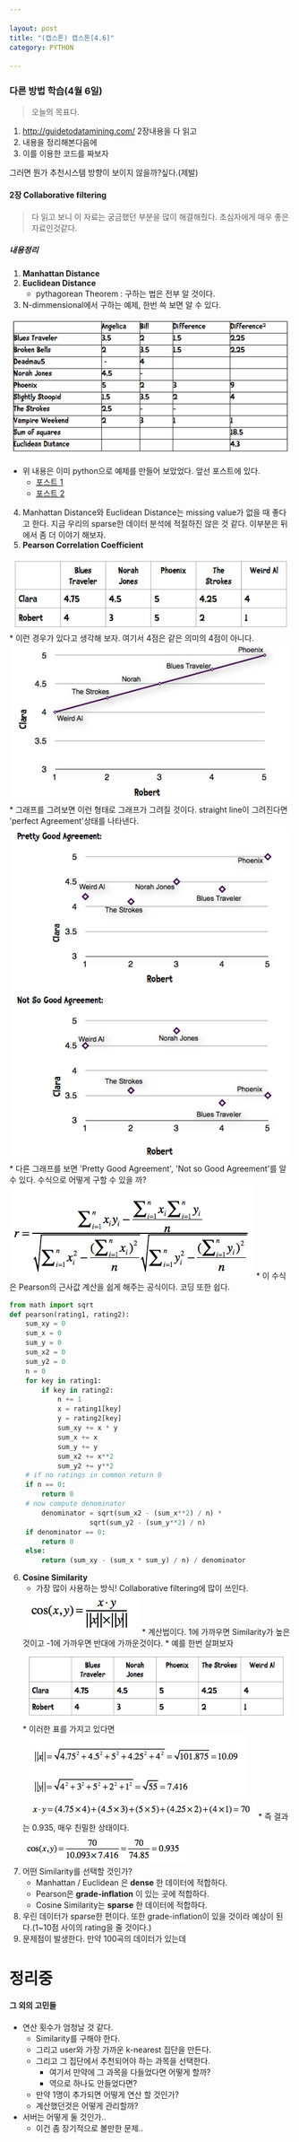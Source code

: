 ```yaml
---

layout: post
title: "(캡스톤) 캡스톤[4.6]"
category: PYTHON

---
```


### 다른 방법 학습(4월 6일)
> 오늘의 목표다.
1. http://guidetodatamining.com/ 2장내용을 다 읽고
2. 내용을 정리해본다음에
3. 이를 이용한 코드를 짜보자

그러면 뭔가 추천시스템 방향이 보이지 않을까?싶다.(제발)

#### 2장 Collaborative filtering
> 다 읽고 보니 이 자료는 궁금했던 부분을 많이 해결해줬다. 초심자에게 매우 좋은 자료인것같다.

##### 내용정리
1. **Manhattan Distance**
2. **Euclidean Distance**
    * pythagorean Theorem : 구하는 법은 전부 알 것이다.
3. N-dimmensional에서 구하는 예제, 한번 쓱 보면 알 수 있다.
<img src = '/post_img/201704/06/1.png'>

* 위 내용은 이미 python으로 예제를 만들어 보았었다. 앞선 포스트에 있다.
    * [포스트 1](https://hanjungv.github.io/2017-04-03-1_capstone_system/)
    * [포스트 2](https://hanjungv.github.io/2017-04-05-1_capstone_system1/)
4. Manhattan Distance와 Euclidean Distance는 missing value가 없을 때 좋다고 한다. 지금 우리의 sparse한 데이터 분석에 적절하진 않은 것 같다. 이부분은 뒤에서 좀 더 이야기 해보자.
5. **Pearson Correlation Coefficient**
<img src = '/post_img/201704/06/2.png'>
    * 이런 경우가 있다고 생각해 보자. 여기서 4점은 같은 의미의 4점이 아니다.
    <img src = '/post_img/201704/06/3.png'>
    * 그래프를 그려보면 이런 형태로 그래프가 그려질 것이다. straight line이 그려진다면 'perfect Agreement'상태를 나타낸다.<br/>
    <img src = '/post_img/201704/06/4.png'>
    * 다른 그래프를 보면 'Pretty Good Agreement', 'Not so Good Agreement'를 알 수 있다. 수식으로 어떻게 구할 수 있을 까?<br/>
    <img src = '/post_img/201704/06/5.png'>
    * 이 수식은 Pearson의 근사값 계산을 쉽게 해주는 공식이다. 코딩 또한 쉽다.

```python
from math import sqrt
def pearson(rating1, rating2):
    sum_xy = 0
    sum_x = 0
    sum_y = 0
    sum_x2 = 0
    sum_y2 = 0
    n = 0
    for key in rating1:
        if key in rating2:
            n += 1
            x = rating1[key]
            y = rating2[key]
            sum_xy += x * y
            sum_x += x
            sum_y += y
            sum_x2 += x**2
            sum_y2 += y**2
    # if no ratings in common return 0
    if n == 0:
        return 0
    # now compute denominator
        denominator = sqrt(sum_x2 - (sum_x**2) / n) *
                    sqrt(sum_y2 - (sum_y**2) / n)
    if denominator == 0:
        return 0
    else:
        return (sum_xy - (sum_x * sum_y) / n) / denominator
```
6. **Cosine Similarity**
    * 가장 많이 사용하는 방식! Collaborative filtering에 많이 쓰인다.
    <img src = '/post_img/201704/06/6.png'>
    * 계산법이다. 1에 가까우면 Similarity가 높은것이고 -1에 가까우면 반대에 가까운것이다.
    * 예를 한번 살펴보자
    <img src = '/post_img/201704/06/7.png'>
    * 이러한 표를 가지고 있다면<br/>
    <img src = '/post_img/201704/06/8.png'>
    <img src = '/post_img/201704/06/9.png'>
    * 즉 결과는 0.935, 매우 친밀한 상태이다.<br/>
    <img src = '/post_img/201704/06/10.png'>
7. 어떤 Similarity를 선택할 것인가?
    * Manhattan / Euclidean 은 **dense** 한 데이터에 적합하다.
    * Pearson은 **grade-inflation** 이 있는 곳에 적합하다.
    * Cosine Similarity는 **sparse** 한 데이터에 적합하다.
8. 우린 데이터가 sparse한 편이다. 또한 grade-inflation이 있을 것이라 예상이 된다.(1~10점 사이의 rating을 줄 것이다.)
9. 문제점이 발생한다. 만약 100곡의 데이터가 있는데

# 정리중

#### 그 외의 고민들
* 연산 횟수가 엄청날 것 같다.
    * Similarity를 구해야 한다.
    * 그리고 user와 가장 가까운 k-nearest 집단을 만든다.
    * 그리고 그 집단에서 추천되어야 하는 과목을 선택한다.
        * 여기서 만약에 그 과목을 다들었다면 어떻게 할까?
        * 역으로 하나도 안들었다면?
    * 만약 1명이 추가되면 어떻게 연산 할 것인가?
    * 계산했던것은 어떻게 관리할까?
* 서버는 어떻게 둘 것인가..
    * 이건 좀 장기적으로 볼만한 문제..


<br/><br/>
